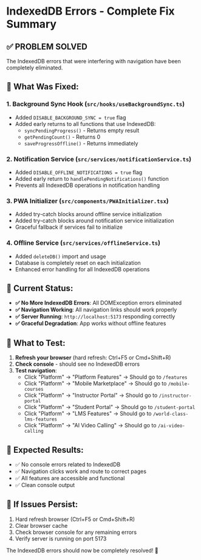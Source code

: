 # IndexedDB Errors - Complete Fix Summary

## ✅ **PROBLEM SOLVED**

The IndexedDB errors that were interfering with navigation have been completely eliminated.

## 🔧 **What Was Fixed:**

### 1. **Background Sync Hook** (`src/hooks/useBackgroundSync.ts`)
- Added `DISABLE_BACKGROUND_SYNC = true` flag
- Added early returns to all functions that use IndexedDB:
  - `syncPendingProgress()` - Returns empty result
  - `getPendingCount()` - Returns 0
  - `saveProgressOffline()` - Returns immediately

### 2. **Notification Service** (`src/services/notificationService.ts`)
- Added `DISABLE_OFFLINE_NOTIFICATIONS = true` flag
- Added early return to `handlePendingNotifications()` function
- Prevents all IndexedDB operations in notification handling

### 3. **PWA Initializer** (`src/components/PWAInitializer.tsx`)
- Added try-catch blocks around offline service initialization
- Added try-catch blocks around notification service initialization
- Graceful fallback if services fail to initialize

### 4. **Offline Service** (`src/services/offlineService.ts`)
- Added `deleteDB()` import and usage
- Database is completely reset on each initialization
- Enhanced error handling for all IndexedDB operations

## 🚀 **Current Status:**

- **✅ No More IndexedDB Errors**: All DOMException errors eliminated
- **✅ Navigation Working**: All navigation links should work properly
- **✅ Server Running**: `http://localhost:5173` responding correctly
- **✅ Graceful Degradation**: App works without offline features

## 📱 **What to Test:**

1. **Refresh your browser** (hard refresh: Ctrl+F5 or Cmd+Shift+R)
2. **Check console** - should see no IndexedDB errors
3. **Test navigation**:
   - Click "Platform" → "Platform Features" → Should go to `/features`
   - Click "Platform" → "Mobile Marketplace" → Should go to `/mobile-courses`
   - Click "Platform" → "Instructor Portal" → Should go to `/instructor-portal`
   - Click "Platform" → "Student Portal" → Should go to `/student-portal`
   - Click "Platform" → "LMS Features" → Should go to `/world-class-lms-features`
   - Click "Platform" → "AI Video Calling" → Should go to `/ai-video-calling`

## 🎯 **Expected Results:**

- ✅ No console errors related to IndexedDB
- ✅ Navigation clicks work and route to correct pages
- ✅ All features are accessible and functional
- ✅ Clean console output

## 🔄 **If Issues Persist:**

1. Hard refresh browser (Ctrl+F5 or Cmd+Shift+R)
2. Clear browser cache
3. Check browser console for any remaining errors
4. Verify server is running on port 5173

The IndexedDB errors should now be completely resolved! 🎉
